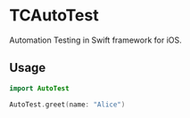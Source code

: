 # TCAutoTest

Automation Testing in Swift framework for iOS.

## Usage

```swift
import AutoTest

AutoTest.greet(name: "Alice")

